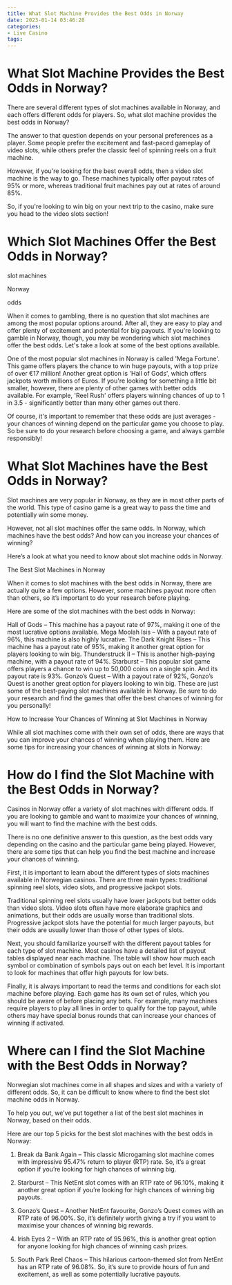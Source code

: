 ```yaml
---
title: What Slot Machine Provides the Best Odds in Norway
date: 2023-01-14 03:46:28
categories:
- Live Casino
tags:
---
```



#  What Slot Machine Provides the Best Odds in Norway?

There are several different types of slot machines available in Norway, and each offers different odds for players. So, what slot machine provides the best odds in Norway?

The answer to that question depends on your personal preferences as a player. Some people prefer the excitement and fast-paced gameplay of video slots, while others prefer the classic feel of spinning reels on a fruit machine.

However, if you're looking for the best overall odds, then a video slot machine is the way to go. These machines typically offer payout rates of 95% or more, whereas traditional fruit machines pay out at rates of around 85%.

So, if you're looking to win big on your next trip to the casino, make sure you head to the video slots section!

#  Which Slot Machines Offer the Best Odds in Norway?

slot machines

Norway

odds

When it comes to gambling, there is no question that slot machines are among the most popular options around. After all, they are easy to play and offer plenty of excitement and potential for big payouts. If you're looking to gamble in Norway, though, you may be wondering which slot machines offer the best odds. Let's take a look at some of the best options available.

One of the most popular slot machines in Norway is called 'Mega Fortune'. This game offers players the chance to win huge payouts, with a top prize of over €17 million! Another great option is 'Hall of Gods', which offers jackpots worth millions of Euros. If you're looking for something a little bit smaller, however, there are plenty of other games with better odds available. For example, 'Reel Rush' offers players winning chances of up to 1 in 3.5 - significantly better than many other games out there.

Of course, it's important to remember that these odds are just averages - your chances of winning depend on the particular game you choose to play. So be sure to do your research before choosing a game, and always gamble responsibly!

#  What Slot Machines have the Best Odds in Norway?

Slot machines are very popular in Norway, as they are in most other parts of the world. This type of casino game is a great way to pass the time and potentially win some money.

However, not all slot machines offer the same odds. In Norway, which machines have the best odds? And how can you increase your chances of winning?

Here’s a look at what you need to know about slot machine odds in Norway.

The Best Slot Machines in Norway

When it comes to slot machines with the best odds in Norway, there are actually quite a few options. However, some machines payout more often than others, so it’s important to do your research before playing.

Here are some of the slot machines with the best odds in Norway:

Hall of Gods – This machine has a payout rate of 97%, making it one of the most lucrative options available. Mega Moolah Isis – With a payout rate of 96%, this machine is also highly lucrative. The Dark Knight Rises – This machine has a payout rate of 95%, making it another great option for players looking to win big. Thunderstruck II – This is another high-paying machine, with a payout rate of 94%. Starburst – This popular slot game offers players a chance to win up to 50,000 coins on a single spin. And its payout rate is 93%. Gonzo’s Quest – With a payout rate of 92%, Gonzo’s Quest is another great option for players looking to win big. These are just some of the best-paying slot machines available in Norway. Be sure to do your research and find the games that offer the best chances of winning for you personally!

How to Increase Your Chances of Winning at Slot Machines in Norway


 While all slot machines come with their own set of odds, there are ways that you can improve your chances of winning when playing them. Here are some tips for increasing your chances of winning at slots in Norway:

#  How do I find the Slot Machine with the Best Odds in Norway?

Casinos in Norway offer a variety of slot machines with different odds. If you are looking to gamble and want to maximize your chances of winning, you will want to find the machine with the best odds.

There is no one definitive answer to this question, as the best odds vary depending on the casino and the particular game being played. However, there are some tips that can help you find the best machine and increase your chances of winning.

First, it is important to learn about the different types of slots machines available in Norwegian casinos. There are three main types: traditional spinning reel slots, video slots, and progressive jackpot slots.

Traditional spinning reel slots usually have lower jackpots but better odds than video slots. Video slots often have more elaborate graphics and animations, but their odds are usually worse than traditional slots. Progressive jackpot slots have the potential for much larger payouts, but their odds are usually lower than those of other types of slots.

Next, you should familiarize yourself with the different payout tables for each type of slot machine. Most casinos have a detailed list of payout tables displayed near each machine. The table will show how much each symbol or combination of symbols pays out on each bet level. It is important to look for machines that offer high payouts for low bets.

Finally, it is always important to read the terms and conditions for each slot machine before playing. Each game has its own set of rules, which you should be aware of before placing any bets. For example, many machines require players to play all lines in order to qualify for the top payout, while others may have special bonus rounds that can increase your chances of winning if activated.

#  Where can I find the Slot Machine with the Best Odds in Norway?

Norwegian slot machines come in all shapes and sizes and with a variety of different odds. So, it can be difficult to know where to find the best slot machine odds in Norway.

To help you out, we’ve put together a list of the best slot machines in Norway, based on their odds.

Here are our top 5 picks for the best slot machines with the best odds in Norway:

1) Break da Bank Again – This classic Microgaming slot machine comes with impressive 95.47% return to player (RTP) rate. So, it’s a great option if you’re looking for high chances of winning big.

2) Starburst – This NetEnt slot comes with an RTP rate of 96.10%, making it another great option if you’re looking for high chances of winning big payouts.

3) Gonzo’s Quest – Another NetEnt favourite, Gonzo’s Quest comes with an RTP rate of 96.00%. So, it’s definitely worth giving a try if you want to maximise your chances of winning big rewards.

4) Irish Eyes 2 – With an RTP rate of 95.96%, this is another great option for anyone looking for high chances of winning cash prizes.

5) South Park Reel Chaos – This hilarious cartoon-themed slot from NetEnt has an RTP rate of 96.08%. So, it’s sure to provide hours of fun and excitement, as well as some potentially lucrative payouts.